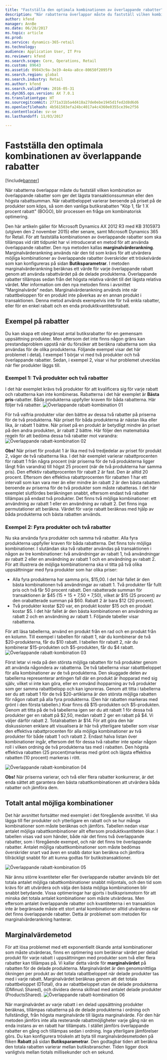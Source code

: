 ```yaml
---
title: "Fastställa den optimala kombinationen av överlappande rabatter"
description: "När rabatterna överlappar måste du fastställ vilken kombination av överlappande rabatter som ger det lägsta transaktionssumman eller den högsta rabattsumman. När rabattbeloppet varierar beroende på priset på de produkter som köps, så som den vanliga butiksrabatten \"Köp 1, få 1 X procent rabatt\" (BOGO), blir processen en fråga om kombinatorisk optimering."
author: kfend
manager: AnnBe
ms.date: 06/20/2017
ms.topic: article
ms.prod: 
ms.service: dynamics-365-retail
ms.technology: 
audience: Application User, IT Pro
ms.reviewer: kfend
ms.search.scope: Core, Operations, Retail
ms.custom: 89643
ms.assetid: 09843c9a-3e19-4e4a-a8ce-80650f2095f9
ms.search.region: global
ms.search.industry: Retail
ms.author: kfend
ms.search.validFrom: 2016-05-31
ms.dyn365.ops.version: AX 7.0.1
ms.translationtype: HT
ms.sourcegitcommit: 2771a31b5a4d418a27de0ebe1945d1fed2d8d6d6
ms.openlocfilehash: 4b561503efa24bc4017a4c4360e0355ce39e2f56
ms.contentlocale: sv-se
ms.lasthandoff: 11/03/2017

---
```


# <a name="determine-the-optimal-combination-of-overlapping-discounts"></a>Fastställa den optimala kombinationen av överlappande rabatter

[!include[banner](includes/banner.md)]


När rabatterna överlappar måste du fastställ vilken kombination av överlappande rabatter som ger det lägsta transaktionssumman eller den högsta rabattsumman. När rabattbeloppet varierar beroende på priset på de produkter som köps, så som den vanliga butiksrabatten "Köp 1, får 1 X procent rabatt" (BOGO), blir processen en fråga om kombinatorisk optimering.

Den här artikeln gäller för Microsoft Dynamics AX 2012 R3 med KB 3105973 (utgiven den 2 november 2015) eller senare, samt Microsoft Dynamics 365 for Retail. För att fastställa kombinationen av överlappande rabatter som ska tillämpas vid rätt tidpunkt har vi introducerat en metod för att använda överlappande rabatter. Den nya metoden kallas **marginalvärderankning**. Marginalvärderankning används när den tid som krävs för att utvärdera möjliga kombinationer av överlappande rabatter överskrider ett tröskelvärde som kan konfigureras på sidan **Butiksparametrar**. I metoden marginalvärderankning beräknas ett värde för varje överlappande rabatt genom att använda rabattvärdet på de delade produkterna. Överlappande rabatter tillämpas sedan från det högsta relativa värdet till det lägsta relativa värdet. Mer information om den nya metoden finns i avsnittet "Marginalvärde" nedan. Marginalvärderankning används inte när rabattbeloppen för en produkt inte påverkas av en annan produkt i transaktionen. Denna metod används exempelvis inte för två enkla rabatter, eller för en enkel rabatt och en enda produktkvantitetsrabatt.

## <a name="discount-examples"></a>Exempel på rabatter
Du kan skapa ett obegränsat antal butiksrabatter för en gemensam uppsättning produkter. Men eftersom det inte finns någon gräns kan prestandaproblem uppstå när du försöker att beräkna rabatterna som ska användas för de olika produkterna. Följande exempel visar det här problemet i detalj. I exempel 1 börjar vi med två produkter och två överlappande rabatter. Sedan, i exempel 2, visar vi hur problemet utvecklas när fler produkter läggs till.

### <a name="example-1-two-products-and-two-discounts"></a>Exempel 1: Två produkter och två rabatter

I det här exemplet krävs två produkter för att kvalificera sig för varje rabatt och rabatterna kan inte kombineras. Rabatterna i det här exemplet är **Bästa pris**-rabatter. Båda produkterna uppfyller kraven för båda rabatterna. Här följer två rabatter.
![Överlappande rabatt-kombination 01](./media/overlapping-discount-combo-01.jpg)

För två valfria produkter vilar den bättre av dessa två rabatter på priserna för de två produkterna. När priset för båda produkterna är nästan lika eller lika, är rabatt 1 bättre. När priset på en produkt är betydligt mindre än priset på den andra produkten, är rabatt 2 bättre. Här följer den matematiska regeln för att bedöma dessa två rabatter mot varandra: ![Överlappande rabatt-kombination 02](./media/overlapping-discount-combo-02.jpg)

**Obs!** När priset för produkt 1 är lika med två tredjedelar av priset för produkt 2, väger de två rabatterna lika. I det här exemplet varierar rabattprocenten för rabatt 1 från några procent (när priserna för de två produkterna ligger långt från varandra) till högst 25 procent (när de två produkterna har samma pris). Den effektiv rabattprocenten för rabatt 2 är fast. Den är alltid 20 procent. Eftersom den effektiva rabattprocenten för rabatten 1 har ett intervall som kan vara mer än eller mindre än rabatt 2 är den bästa rabatten beroende av priserna för de två produkter som måste rabatteras. I det här exemplet slutfördes beräkningen snabbt, eftersom endast två rabatter tillämpas på endast två produkter. Det finns två möjliga kombinationer: ett användning av rabatt 1 eller en användning av rabatt 2. Det finns inga permutationer att beräkna. Värdet för varje rabatt beräknas med hjälp av båda produkterna och bästa rabatten används.

### <a name="example-2-four-products-and-two-discounts"></a>Exempel 2: Fyra produkter och två rabatter

Nu ska använda fyra produkter och samma två rabatter. Alla fyra produkterna uppfyller kraven för båda rabatterna. Det finns tolv möjliga kombinationer. I slutändan ska två rabatter användas på transaktionen i någon av tre kombinationer: två användningar av rabatt 1, två användningar av rabatt 2 eller en användning av rabatt 1 och en användning av rabatt 2. För att illustrera de möjliga kombinationerna ska vi titta på två olika uppsättningar med fyra produkter som har olika priser:

-   Alla fyra produkterna har samma pris, $15,00. I det här fallet är den bästa kombinationen två användningar av rabatt 1. Två produkter får fullt pris och två får 50 procent rabatt. Den rabatterade summan för transaktionen är $45 (15 + 15 + 7,50 + 7,50), vilket är $15 (25 procent) av den orabatterade summan på $60. Rabatt 2 är bara $12 (20 procent).
-   Två produkter kostar $20 var, en produkt koster $15 och en produkt kostar $5. I det här fallet är den bästa kombinationen en användning av rabatt 2 och en användning av rabatt 1. Följande tabeller visar rabatterna.

För att läsa tabellerna, använd en produkt från en rad och en produkt från en kolumn. Till exempel i tabellen för rabatt 1, när du kombinerar de två $20-produkterna, får du $10 rabatt. I tabellen för rabatt 2, när du kombinerar $15-produkten och $5-produkten, får du $4 rabatt.
![Överlappande rabatt-kombination 03](./media/overlapping-discount-combo-03.jpg)

Först letar vi reda på den största möjliga rabatten för två produkter genom att använda någondera av rabatterna. De två tabellerna visar rabattbeloppet för alla kombinationer av de två produkterna. Den skuggade delen av tabellerna representerar antingen fall där en produkt är ihopparad med sig själv, vilket vi inte kan göra, eller en omvänd ihopparning av två produkter som ger samma rabattbelopp och kan ignoreras. Genom att titta i tabellerna ser du att rabatt 1 för de två $20-artiklarna är den största möjliga rabatten för någon rabatt på alla fyra produkterna. (Den här rabatten markeras med grönt i den första tabellen.) Kvar finns då $15-produkten och $5-produkten. Genom att titta på de två tabellerna igen ser du att rabatt 1 för dessa två produkter ger en rabatt på $2,50, medan rabatt 2 ger en rabatt på $4. Vi väljer därför rabatt 2. Totalrabatten är $14. För att göra den här diskussionen enklare att visualisera är här två ytterligare tabeller som visar den effektiva rabattprocenten för alla möjliga kombinationer av två produkter för både rabatt 1 och rabatt 2. Endast halva listan över kombinationer ingår, eftersom det för dessa två rabatter inte spelar någon roll i vilken ordning de två produkterna tas med i rabatten. Den högsta effektiva rabatten (25 procent)markeras med grönt och lägsta effektiva rabatten (10 procent) markeras i rött. 

![Överlappande rabatt-kombination 04](./media/overlapping-discount-combo-04.jpg)

**Obs!** När priserna varierar, och två eller flera rabatter konkurrerar, är det enda sättet att garantera den bästa rabattkombinationen att utvärdera båda rabatter och jämföra dem.

## <a name="total-possible-combinations"></a>Totalt antal möjliga kombinationer
Det här avsnittet fortsätter med exemplet i det föregående avsnittet. Vi ska lägga till fler produkter och ytterligare en rabatt och se hur många kombinationer som måste beräknas och jämförs. Tabellen nedan visar antalet möjliga rabattkombinationer allt eftersom produktkvantiteten ökar. I tabellen visas vad som händer, både när det finns två överlappande rabatter, som i föregående exempel, och när det finns tre överlappande rabatter. Antalet möjliga rabattkombinationer som måste bedömas överskrider snart vad även en snabb dator kan beräkna och jämföra tillräckligt snabbt för att kunna godtas för butikstransaktioner.

![Överlappande rabatt-kombination 05](./media/overlapping-discount-combo-05.jpg)

När ännu större kvantiteter eller fler överlappande rabatter används blir det totala antalet möjliga rabattkombinationer snabbt miljontals, och den tid som krävs för att utvärdera och välja den bästa möjliga kombinationen blir snabbt betydande. Vissa optimeringar har gjorts i butiksprismotorn för att minska det totala antalet kombinationer som måste utvärderas. Men eftersom antalet överlappande rabatter och kvantiteterna i en transaktion inte är begränsade måste ett stort antal kombinationer alltid utvärderas när det finns överlappande rabatter. Detta är problemet som metoden för marginalvärderankning hanterar.

## <a name="marginal-value-method"></a>Marginalvärdemetod
För att lösa problemet med ett exponentiellt ökande antal kombinationer som måste utvärderas, finns en optimering som beräknar värdet per delad produkt för varje rabatt i uppsättningen med produkter som två eller flera rabatter kan tillämpas på. Vi kallar detta värde för **marginalvärdet** på rabatten för de delade produkterna. Marginalvärdet är den genomsnittliga ökningen per produkt av det totala rabattbeloppet när delade produkter tas med i varje rabatt. Marginalvärdet beräknas genom att det totala rabattbeloppet (DTotal), dra av rabattbeloppet utan de delade produkterna (DMinus\\ Shared), och dividera denna skillnad med antalet delade produkter (ProductsShared). 
![Överlappande rabatt-kombination 06](./media/overlapping-discount-combo-06.jpg)

När marginalvärdet av varje rabatt i en delad uppsättning produkter beräknas, tillämpas rabatterna på de delade produkterna i ordning och fullständigt, från högsta marginalvärde till lägsta marginalvärde. För den här metoden jämförs inte alla resterande rabattmöjligheter varje gång när en enda instans av en rabatt har tillämpats. I stället jämförs överlappande rabatter en gång och tillämpas sedan i ordning. Inga ytterligare jämförelser görs. Du kan konfigurera tröskeln att byta till marginalvärdesmetoden på fliken **Rabatt** på sidan **Butiksparametrar**. Den godtagbar tiden att beräkna den totala rabatten varierar mellan butiksbranscher. Tiden ligger dock vanligtvis mellan tiotals millisekunder och en sekund.




